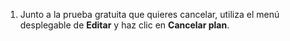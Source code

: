 1. Junto a la prueba gratuita que quieres cancelar, utiliza el menú desplegable de **Editar** y haz clic en **Cancelar plan**.
